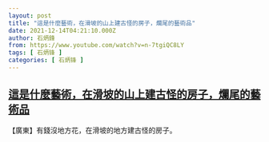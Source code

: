 ```yaml
---
layout: post
title: "這是什麼藝術，在滑坡的山上建古怪的房子，爛尾的藝術品"
date: 2021-12-14T04:21:10.000Z
author: 石炳鋒
from: https://www.youtube.com/watch?v=n-7tgiQC8LY
tags: [ 石炳锋 ]
categories: [ 石炳锋 ]
---
```

<!--1639455670000-->
[這是什麼藝術，在滑坡的山上建古怪的房子，爛尾的藝術品](https://www.youtube.com/watch?v=n-7tgiQC8LY)
------

<div>
【廣東】有錢沒地方花，在滑坡的地方建古怪的房子。
</div>
